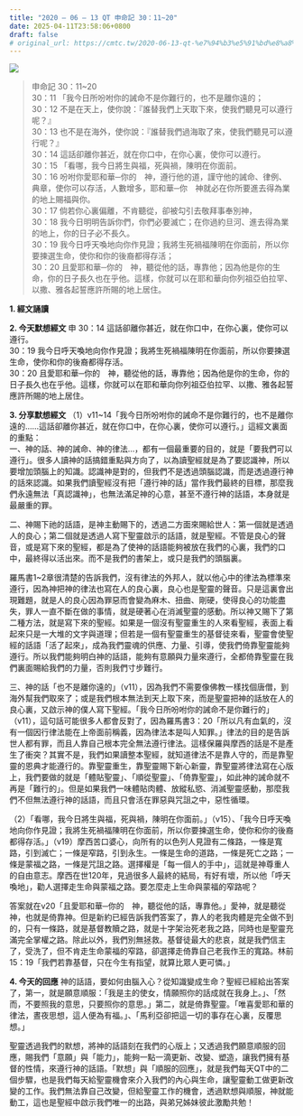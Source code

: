 ```yaml
---
title: "2020 – 06 – 13 QT 申命記 30：11~20"
date: 2025-04-11T23:58:06+0800
draft: false
# original_url: https://cmtc.tw/2020-06-13-qt-%e7%94%b3%e5%91%bd%e8%a8%98-30%ef%bc%9a1120
---
```


![](/images/qt.jpg)
> 申命記 30：11\~20  
> 30：11 「我今日所吩咐你的誡命不是你難行的，也不是離你遠的；  
> 30：12 不是在天上，使你說：『誰替我們上天取下來，使我們聽見可以遵行呢？』  
> 30：13 也不是在海外，使你說：『誰替我們過海取了來，使我們聽見可以遵行呢？』  
> 30：14 這話卻離你甚近，就在你口中，在你心裏，使你可以遵行。  
> 30：15 「看哪，我今日將生與福，死與禍，陳明在你面前。  
> 30：16 吩咐你愛耶和華─你的　神，遵行他的道，謹守他的誡命、律例、典章，使你可以存活，人數增多，耶和華─你　神就必在你所要進去得為業的地上賜福與你。  
> 30：17 倘若你心裏偏離，不肯聽從，卻被勾引去敬拜事奉別神，  
> 30：18 我今日明明告訴你們，你們必要滅亡；在你過約旦河、進去得為業的地上，你的日子必不長久。  
> 30：19 我今日呼天喚地向你作見證；我將生死禍福陳明在你面前，所以你要揀選生命，使你和你的後裔都得存活；  
> 30：20 且愛耶和華─你的　神，聽從他的話，專靠他；因為他是你的生命，你的日子長久也在乎他。這樣，你就可以在耶和華向你列祖亞伯拉罕、以撒、雅各起誓應許所賜的地上居住。

**1. 經文誦讀**

**2.  今天默想經文**
申 30：14 這話卻離你甚近，就在你口中，在你心裏，使你可以遵行。  
30：19 我今日呼天喚地向你作見證；我將生死禍福陳明在你面前，所以你要揀選生命，使你和你的後裔都得存活。  
30：20 且愛耶和華─你的　神，聽從他的話，專靠他；因為他是你的生命，你的日子長久也在乎他。這樣，你就可以在耶和華向你列祖亞伯拉罕、以撒、雅各起誓應許所賜的地上居住。

**3. 分享默想經文**
（1）v11\~14「我今日所吩咐你的誡命不是你難行的，也不是離你遠的……這話卻離你甚近，就在你口中，在你心裏，使你可以遵行。」這經文裏面的重點：  
一、神的話、神的誡命、神的律法…，都有一個最重要的目的，就是「要我們可以遵行」。很多人讀神的話搞錯重點與方向了，以為讀聖經就是為了要認識神，所以要增加頭腦上的知識。認識神是對的，但我們不是透過頭腦認識，而是透過遵行神的話來認識。如果我們讀聖經沒有把「遵行神的話」當作我們最終的目標，那麼我們永遠無法「真認識神」，也無法滿足神的心意，甚至不遵行神的話語，本身就是最嚴重的罪。

二、神賜下祂的話語，是神主動賜下的，透過二方面來賜給世人：第一個就是透過人的良心；第二個就是透過人寫下聖靈啟示的話語，就是聖經。不管是良心的聲音，或是寫下來的聖經，都是為了使神的話語能夠被放在我們的心裏，我們的口中，最終得以活出來。而不是我們的書架上，或只是我們的頭腦裏。

羅馬書1\~2章很清楚的告訴我們，沒有律法的外邦人，就以他心中的律法為標準來遵行，因為神把神的律法也寫在人的良心裏，良心也是聖靈的聲音。只是這裏會出現難題，就是人的良心因為罪惡而會變為麻木、扭曲、剛硬，使得良心的功能盡失，罪人一直不斷在做的事情，就是硬著心在消滅聖靈的感動。所以神又賜下了第二種方法，就是寫下來的聖經。如果是一個沒有聖靈重生的人來看聖經，表面上看起來只是一大堆的文字與道理；但若是一個有聖靈重生的基督徒來看，聖靈會使聖經的話語「活了起來」，成為我們靈魂的供應、力量、引導，使我們倚靠聖靈能夠遵行。所以我們能夠明白神的話語，能夠有意願與力量來遵行，全都倚靠聖靈在我們裏面賜給我們的力量，否則我們寸步難行。

三、神的話「也不是離你遠的」（v11），因為我們不需要像佛教一樣找個唐僧，到海外幫我們取來了；或是我們根本無法到天上取下來，而是聖靈把神的話放在人的良心裏，又啟示神的僕人寫下聖經。「我今日所吩咐你的誡命不是你難行的」（v11），這句話可能很多人都會反對了，因為羅馬書3：20「所以凡有血氣的，沒有一個因行律法能在上帝面前稱義，因為律法本是叫人知罪。」律法的目的是告訴世人都有罪，而且人靠自己根本完全無法遵行律法。這樣保羅與摩西的話是不是產生了衝突？其實不是，我們如果讀整本聖經，就知道律法不是靠人守的，而是靠聖靈的恩典才能遵行的。靠聖靈重生，靠聖靈賜下新心新靈，靠聖靈將律法寫在心版上，我們要做的就是「體貼聖靈」、「順從聖靈」、「倚靠聖靈」，如此神的誡命就不再是「難行的」。但是如果我們一味體貼肉體、放縱私慾、消滅聖靈感動，那麼我們不但無法遵行神的話語，而且只會活在罪惡與咒詛之中，惡性循環。

（2）「看哪，我今日將生與福，死與禍，陳明在你面前。」（v15）、「我今日呼天喚地向你作見證；我將生死禍福陳明在你面前，所以你要揀選生命，使你和你的後裔都得存活。」（v19）摩西苦口婆心，向所有的以色列人見證有二條路，一條是寬路，引到滅亡；一條是窄路，引到永生。一條是生命的道路，一條是死亡之路；一條是蒙福之路，一條是咒詛之路。選擇權是「每一個人的手中」，這就是神尊重人的自由意志。摩西在世120年，見過很多人最終的結局，有好有壞，所以他「呼天喚地」，勸人選擇走生命與蒙福之路。要怎麼走上生命與蒙福的窄路呢？

答案就在v20「且愛耶和華─你的　神，聽從他的話，專靠他。」愛神，就是聽從神，也就是倚靠神。但是新約已經告訴我們答案了，靠人的老我肉體是完全做不到的，只有一條路，就是基督教贖之路，就是十字架治死老我之路，同時也是聖靈充滿完全掌權之路。除此以外，我們別無拯救。基督徒最大的悲哀，就是我們信主了，受洗了，但不肯走生命蒙福的窄路，卻選擇走倚靠自己老我作王的寬路。林前15：19「我們若靠基督，只在今生有指望，就算比眾人更可憐。」

**4. 今天的回應**
神的話語，要如何由腦入心？從知識變成生命？聖經已經給出答案了，第一，就是願意順服：「我是主的使女，情願照你的話成就在我身上。」、「然而，不要照我的意思，只要照你的意思。」第二，就是倚靠聖靈。「唯喜愛耶和華的律法，晝夜思想，這人便為有福。」、「馬利亞卻把這一切的事存在心裏，反覆思想。」

聖靈透過我們的默想，將神的話語刻在我們的心版上；又透過我們願意順服的回應，賜我們「意願」與「能力」，能夠一點一滴更新、改變、塑造，讓我們擁有基督的性情，來遵行神的話語。「默想」與「順服的回應」，就是我們每天QT中的二個步驟，也是我們每天給聖靈機會來介入我們的內心與生命，讓聖靈動工做更新改變的工作。我們無法靠自己改變，但給聖靈工作的機會，透過默想與順服，神就能動工，這也是聖經中啟示我們唯一的出路，與弟兄姊妹彼此激勵共勉！
